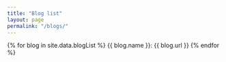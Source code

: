 ```yaml
---
title: "Blog list"
layout: page
permalink: "/blogs/"
---
```


{% for blog in site.data.blogList %}
  {{ blog.name }}: {{ blog.url }}
{% endfor %}